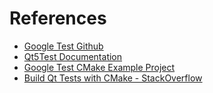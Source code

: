 # References
  - [Google Test Github](https://github.com/google/googletest)
  - [Qt5Test Documentation](http://doc.qt.io/qt-5/qttest-index.html)
  - [Google Test CMake Example Project](http://crascit.com/2015/07/25/cmake-gtest/)
  - [Build Qt Tests with CMake - StackOverflow](http://stackoverflow.com/questions/4753845/build-qt-tests-with-cmake)
